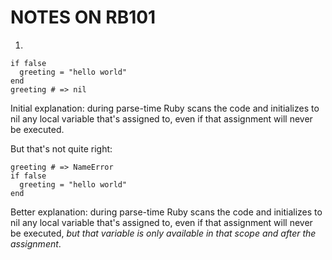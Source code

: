 # NOTES ON RB101

1.

```
if false
  greeting = "hello world"
end
greeting # => nil
```

Initial explanation: during parse-time Ruby scans the code and initializes to nil any local variable that's assigned to, even if that assignment will never be executed.

But that's not quite right:

```
greeting # => NameError
if false
  greeting = "hello world"
end
```

Better explanation: during parse-time Ruby scans the code and initializes to nil any local variable that's assigned to, even if that assignment will never be executed, *but that variable is only available in that scope and after the assignment*.